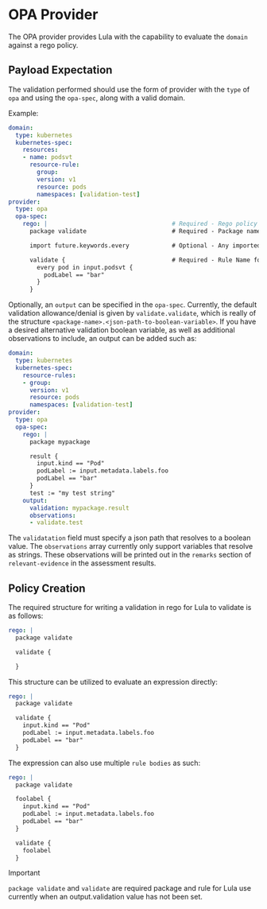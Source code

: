 # OPA Provider

The OPA provider provides Lula with the capability to evaluate the `domain` against a rego policy. 

## Payload Expectation

The validation performed should use the form of provider with the `type` of `opa` and using the `opa-spec`, along with a valid domain.

Example:
```yaml
domain: 
  type: kubernetes
  kubernetes-spec:
    resources:
    - name: podsvt
      resource-rule:
        group:
        version: v1
        resource: pods
        namespaces: [validation-test]
provider:
  type: opa
  opa-spec:
    rego: |                                   # Required - Rego policy used for data validation
      package validate                        # Required - Package name

      import future.keywords.every            # Optional - Any imported keywords

      validate {                              # Required - Rule Name for evaluation - "validate" is the only supported rule
        every pod in input.podsvt {
          podLabel == "bar"
        }
      }
```

Optionally, an `output` can be specified in the `opa-spec`. Currently, the default validation allowance/denial is given by `validate.validate`, which is really of the structure `<package-name>.<json-path-to-boolean-variable>`. If you have a desired alternative validation boolean variable, as well as additional observations to include, an output can be added such as:
```yaml
domain: 
  type: kubernetes
  kubernetes-spec:
    resource-rules: 
    - group: 
      version: v1 
      resource: pods
      namespaces: [validation-test] 
provider:
  type: opa
  opa-spec:
    rego: |
      package mypackage 

      result {
        input.kind == "Pod"
        podLabel := input.metadata.labels.foo
        podLabel == "bar"
      }
      test := "my test string"
    output:
      validation: mypackage.result
      observations:
      - validate.test
```
The `validatation` field must specify a json path that resolves to a boolean value. The `observations` array currently only support variables that resolve as strings. These observations will be printed out in the `remarks` section of `relevant-evidence` in the assessment results.

## Policy Creation

The required structure for writing a validation in rego for Lula to validate is as follows:

```yaml
rego: |
  package validate 

  validate {

  }
```

This structure can be utilized to evaluate an expression directly:

```yaml
rego: |
  package validate 

  validate {
    input.kind == "Pod"
    podLabel := input.metadata.labels.foo
    podLabel == "bar"
  }
```

The expression can also use multiple `rule bodies` as such:

```yaml
rego: |
  package validate

  foolabel {
    input.kind == "Pod"
    podLabel := input.metadata.labels.foo
    podLabel == "bar"
  }

  validate {
    foolabel
  }
```

> [!IMPORTANT]
> `package validate` and `validate` are required package and rule for Lula use currently when an output.validation value has not been set. 
